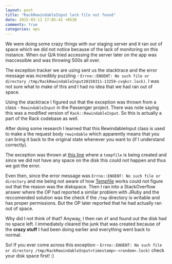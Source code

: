 ```yaml
---
layout: post
title: "RackRewindableInput lock file not found"
date: 2015-03-11 17:05:41 +0530
comments: true
categories: ops
---
```


We were doing some crazy things with our staging server and it ran out of space which we did not notice because of the lack of monitoring on this instance. When our Q/A tried accessing the server later on the app was inaccessible and was throwing 500s all over.

The exception tracker we are using sent us the stacktrace and the error message was incredibly puzzling - `Errno::ENOENT: No such file or directory /tmp/RackRewindableInput20150311-13259-cvqkcr.lock)`. I was not sure what to make of this and I had no idea that we had ran out of space.

Using the stacktrace I figured out that the exception was thrown from a class - `RewindableInput` in the Passenger project. There was note saying this was a modified version of `Rack::RewindableInput`. So this is actually a part of the Rack codebase as well.

After doing some research I learned that this RewindableInput class is used to make a the request body `rewindable` which apparently means that you can bring it back to the original state whenever you want to (if I understand correctly).

The exception was thrown at [this line](https://github.com/phusion/passenger/blob/stable-3.0/lib/phusion_passenger/utils/rewindable_input.rb#L86) where a `tempfile` is being created and since we did not have any space on the disk this could not happen and thus we got the error.

Even then, since the error message was `Errno::ENOENT: No such file or directory` and me being not aware of how [Tempfile](https://www.omniref.com/ruby/2.2.1/symbols/Tempfile) works could not figure out that the reason was the diskspace. Then I ran into a StackOverflow answer where the OP had reported a similar problem with JRuby and the reccomended solution was the check if the `/tmp` directory is writable and has proper permissions. But the OP later reported that he had actually ran out of space.

Why did I not think of that? Anyway, I then ran `df` and found out the disk had no space left. I immediately cleared the junk that was created because of the **crazy stuff** I had been doing earlier and everything went back to normal.

So! If you ever come across this exception - `Errno::ENOENT: No such file or directory /tmp/RackRewindableInput<timestamp>-<random>.lock)` check your disk space first! :)